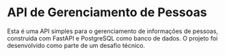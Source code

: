 # API de Gerenciamento de Pessoas

Esta é uma API simples para o gerenciamento de informações de pessoas, construída com FastAPI e PostgreSQL como banco de dados. O projeto foi desenvolvido como parte de um desafio técnico.